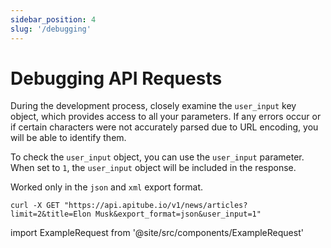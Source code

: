```yaml
---
sidebar_position: 4
slug: '/debugging'
---
```


# Debugging API Requests

During the development process, closely examine the `user_input` key object, which provides access to all your parameters. If any errors occur or if certain characters were not accurately parsed due to URL encoding, you will be able to identify them.

To check the `user_input` object, you can use the `user_input` parameter. When set to `1`, the `user_input` object will be included in the response.

Worked only in the `json` and `xml` export format.

```shell
curl -X GET "https://api.apitube.io/v1/news/articles?limit=2&title=Elon Musk&export_format=json&user_input=1"
```

import ExampleRequest from '@site/src/components/ExampleRequest'

<ExampleRequest url="https://api.apitube.io/v1/news/articles?limit=2&title=Elon Musk&export_format=json&debug=1"></ExampleRequest>
